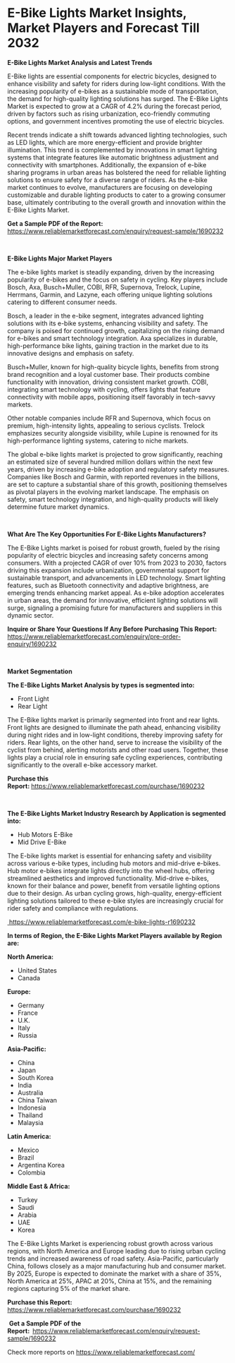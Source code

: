 <p><h1>E-Bike Lights Market Insights, Market Players and Forecast Till 2032</h1></p><p><strong>E-Bike Lights Market Analysis and Latest Trends</strong></p>
<p><p>E-Bike lights are essential components for electric bicycles, designed to enhance visibility and safety for riders during low-light conditions. With the increasing popularity of e-bikes as a sustainable mode of transportation, the demand for high-quality lighting solutions has surged. The E-Bike Lights Market is expected to grow at a CAGR of 4.2% during the forecast period, driven by factors such as rising urbanization, eco-friendly commuting options, and government incentives promoting the use of electric bicycles.</p><p>Recent trends indicate a shift towards advanced lighting technologies, such as LED lights, which are more energy-efficient and provide brighter illumination. This trend is complemented by innovations in smart lighting systems that integrate features like automatic brightness adjustment and connectivity with smartphones. Additionally, the expansion of e-bike sharing programs in urban areas has bolstered the need for reliable lighting solutions to ensure safety for a diverse range of riders. As the e-bike market continues to evolve, manufacturers are focusing on developing customizable and durable lighting products to cater to a growing consumer base, ultimately contributing to the overall growth and innovation within the E-Bike Lights Market.</p></p>
<p><strong>Get a Sample PDF of the Report:&nbsp;</strong> <a href="https://www.reliablemarketforecast.com/enquiry/request-sample/1690232?utm_campaign=1108&utm_medium=2&utm_source=Github&utm_content=ia&utm_term=07012025&utm_id=e-bike-lights">https://www.reliablemarketforecast.com/enquiry/request-sample/1690232</a></p>
<p>&nbsp;</p>
<p><strong>E-Bike Lights Major Market Players</strong></p>
<p><p>The e-bike lights market is steadily expanding, driven by the increasing popularity of e-bikes and the focus on safety in cycling. Key players include Bosch, Axa, Busch+Muller, COBI, RFR, Supernova, Trelock, Lupine, Herrmans, Garmin, and Lazyne, each offering unique lighting solutions catering to different consumer needs.</p><p>Bosch, a leader in the e-bike segment, integrates advanced lighting solutions with its e-bike systems, enhancing visibility and safety. The company is poised for continued growth, capitalizing on the rising demand for e-bikes and smart technology integration. Axa specializes in durable, high-performance bike lights, gaining traction in the market due to its innovative designs and emphasis on safety.</p><p>Busch+Muller, known for high-quality bicycle lights, benefits from strong brand recognition and a loyal customer base. Their products combine functionality with innovation, driving consistent market growth. COBI, integrating smart technology with cycling, offers lights that feature connectivity with mobile apps, positioning itself favorably in tech-savvy markets.</p><p>Other notable companies include RFR and Supernova, which focus on premium, high-intensity lights, appealing to serious cyclists. Trelock emphasizes security alongside visibility, while Lupine is renowned for its high-performance lighting systems, catering to niche markets.</p><p>The global e-bike lights market is projected to grow significantly, reaching an estimated size of several hundred million dollars within the next few years, driven by increasing e-bike adoption and regulatory safety measures. Companies like Bosch and Garmin, with reported revenues in the billions, are set to capture a substantial share of this growth, positioning themselves as pivotal players in the evolving market landscape. The emphasis on safety, smart technology integration, and high-quality products will likely determine future market dynamics.</p></p>
<p>&nbsp;</p>
<p><strong>What Are The Key Opportunities For E-Bike Lights Manufacturers?</strong></p>
<p><p>The E-Bike Lights market is poised for robust growth, fueled by the rising popularity of electric bicycles and increasing safety concerns among consumers. With a projected CAGR of over 10% from 2023 to 2030, factors driving this expansion include urbanization, governmental support for sustainable transport, and advancements in LED technology. Smart lighting features, such as Bluetooth connectivity and adaptive brightness, are emerging trends enhancing market appeal. As e-bike adoption accelerates in urban areas, the demand for innovative, efficient lighting solutions will surge, signaling a promising future for manufacturers and suppliers in this dynamic sector.</p></p>
<p><strong>Inquire or Share Your Questions If Any Before Purchasing This Report:</strong> <a href="https://www.reliablemarketforecast.com/enquiry/pre-order-enquiry/1690232?utm_campaign=1108&utm_medium=2&utm_source=Github&utm_content=ia&utm_term=07012025&utm_id=e-bike-lights">https://www.reliablemarketforecast.com/enquiry/pre-order-enquiry/1690232</a></p>
<p>&nbsp;</p>
<p><strong>Market Segmentation</strong></p>
<p><strong>The E-Bike Lights Market Analysis by types is segmented into:</strong></p>
<p><ul><li>Front Light</li><li>Rear Light</li></ul></p>
<p><p>The E-Bike lights market is primarily segmented into front and rear lights. Front lights are designed to illuminate the path ahead, enhancing visibility during night rides and in low-light conditions, thereby improving safety for riders. Rear lights, on the other hand, serve to increase the visibility of the cyclist from behind, alerting motorists and other road users. Together, these lights play a crucial role in ensuring safe cycling experiences, contributing significantly to the overall e-bike accessory market.</p></p>
<p><strong>Purchase this Report:&nbsp;</strong><a href="https://www.reliablemarketforecast.com/purchase/1690232?utm_campaign=1108&utm_medium=2&utm_source=Github&utm_content=ia&utm_term=07012025&utm_id=e-bike-lights">https://www.reliablemarketforecast.com/purchase/1690232</a></p>
<p>&nbsp;</p>
<p><strong>The E-Bike Lights Market Industry Research by Application is segmented into:</strong></p>
<p><ul><li>Hub Motors E-Bike</li><li>Mid Drive E-Bike</li></ul></p>
<p><p>The E-bike lights market is essential for enhancing safety and visibility across various e-bike types, including hub motors and mid-drive e-bikes. Hub motor e-bikes integrate lights directly into the wheel hubs, offering streamlined aesthetics and improved functionality. Mid-drive e-bikes, known for their balance and power, benefit from versatile lighting options due to their design. As urban cycling grows, high-quality, energy-efficient lighting solutions tailored to these e-bike styles are increasingly crucial for rider safety and compliance with regulations.</p></p>
<p><a href="https://www.reliablemarketforecast.com/e-bike-lights-r1690232?utm_campaign=1108&utm_medium=2&utm_source=Github&utm_content=ia&utm_term=07012025&utm_id=e-bike-lights">&nbsp;https://www.reliablemarketforecast.com/e-bike-lights-r1690232</a></p>
<p><strong>In terms of Region, the E-Bike Lights Market Players available by Region are:</strong></p>
<p>
    <p> <strong> North America: </strong>
        <ul>
            <li>United States</li>
            <li>Canada</li>
        </ul>
        </p> 
    <p> <strong> Europe: </strong>
        <ul>
            <li>Germany</li>
            <li>France</li>
            <li>U.K.</li>
            <li>Italy</li>
            <li>Russia</li>
        </ul>
        </p> 
    <p> <strong> Asia-Pacific: </strong>
        <ul>
            <li>China</li>
            <li>Japan</li>
            <li>South Korea</li>
            <li>India</li>
            <li>Australia</li>
            <li>China Taiwan</li>
            <li>Indonesia</li>
            <li>Thailand</li>
            <li>Malaysia</li>
        </ul>
        </p> 
    <p> <strong> Latin America: </strong>
        <ul>
            <li>Mexico</li>
            <li>Brazil</li>
            <li>Argentina Korea</li>
            <li>Colombia</li>
        </ul>
        </p> 
    <p> <strong> Middle East & Africa: </strong>
        <ul>
            <li>Turkey</li>
            <li>Saudi</li>
            <li>Arabia</li>
            <li>UAE</li>
            <li>Korea</li>
        </ul>
    </p>
    </p>
<p><p>The E-Bike Lights Market is experiencing robust growth across various regions, with North America and Europe leading due to rising urban cycling trends and increased awareness of road safety. Asia-Pacific, particularly China, follows closely as a major manufacturing hub and consumer market. By 2025, Europe is expected to dominate the market with a share of 35%, North America at 25%, APAC at 20%, China at 15%, and the remaining regions capturing 5% of the market share.</p></p>
<p><strong>Purchase this Report: </strong><a href="https://www.reliablemarketforecast.com/purchase/1690232?utm_campaign=1108&utm_medium=2&utm_source=Github&utm_content=ia&utm_term=07012025&utm_id=e-bike-lights">https://www.reliablemarketforecast.com/purchase/1690232</a></p>
<p>&nbsp;<strong>Get a Sample PDF of the Report:&nbsp;&nbsp;</strong><a href="https://www.reliablemarketforecast.com/enquiry/request-sample/1690232?utm_campaign=1108&utm_medium=2&utm_source=Github&utm_content=ia&utm_term=07012025&utm_id=e-bike-lights">https://www.reliablemarketforecast.com/enquiry/request-sample/1690232</a></p>
<p><strong></strong></p>
<p>Check more reports on <a href="https://www.reliablemarketforecast.com/?utm_campaign=1108&utm_medium=2&utm_source=Github&utm_content=ia&utm_term=07012025&utm_id=e-bike-lights">https://www.reliablemarketforecast.com/</a></p>